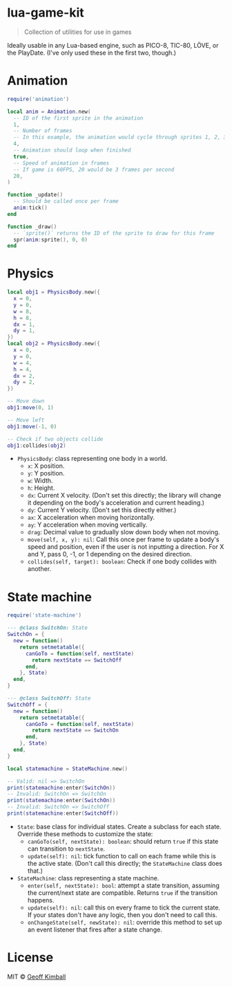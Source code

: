 # lua-game-kit

> Collection of utilities for use in games

Ideally usable in any Lua-based engine, such as PICO-8, TIC-80, LÖVE, or the PlayDate. (I've only used these in the first two, though.)

# Animation

```lua
require('animation')

local anim = Animation.new(
  -- ID of the first sprite in the animation
  1,
  -- Number of frames
  -- In this example, the animation would cycle through sprites 1, 2, 3, 4
  4,
  -- Animation should loop when finished
  true,
  -- Speed of animation in frames
  -- If game is 60FPS, 20 would be 3 frames per second
  20,
)

function _update()
  -- Should be called once per frame
  anim:tick()
end

function _draw()
  -- `sprite()` returns the ID of the sprite to draw for this frame
  spr(anim:sprite(), 0, 0)
end
```

# Physics

```lua
local obj1 = PhysicsBody.new({
  x = 0,
  y = 0,
  w = 8,
  h = 8,
  dx = 1,
  dy = 1,
})
local obj2 = PhysicsBody.new({
  x = 0,
  y = 0,
  w = 4,
  h = 4,
  dx = 2,
  dy = 2,
})

-- Move down
obj1:move(0, 1)

-- Move left
obj1:move(-1, 0)

-- Check if two objects collide
obj1:collides(obj2)
```

- `PhysicsBody`: class representing one body in a world.
  - `x`: X position.
  - `y`: Y position.
  - `w`: Width.
  - `h`: Height.
  - `dx`: Current X velocity. (Don't set this directly; the library will change it depending on the body's acceleration and current heading.)
  - `dy`: Current Y velocity. (Don't set this directly either.)
  - `ax`: X acceleration when moving horizontally.
  - `ay`: Y acceleration when moving vertically.
  - `drag`: Decimal value to gradually slow down body when not moving.
  - `move(self, x, y): nil`: Call this once per frame to update a body's speed and position, even if the user is not inputting a direction. For X and Y, pass 0, -1, or 1 depending on the desired direction.
  - `collides(self, target): boolean`: Check if one body collides with another.


# State machine

```lua
require('state-machine')

--- @class SwitchOn: State
SwitchOn = {
  new = function()
    return setmetatable({
      canGoTo = function(self, nextState)
        return nextState == SwitchOff
      end,
    }, State)
  end,
}

--- @class SwitchOff: State
SwitchOff = {
  new = function()
    return setmetatable({
      canGoTo = function(self, nextState)
        return nextState == SwitchOn
      end,
    }, State)
  end,
}

local statemachine = StateMachine.new()

-- Valid: nil => SwitchOn
print(statemachine:enter(SwitchOn))
-- Invalid: SwitchOn => SwitchOn
print(statemachine:enter(SwitchOn))
-- Invalid: SwitchOn => SwitchOff
print(statemachine:enter(SwitchOff))
```

- `State`: base class for individual states. Create a subclass for each state. Override these methods to customize the state:
  - `canGoTo(self, nextState): boolean`: should return `true` if this state can transition to `nextState`.
  - `update(self): nil`: tick function to call on each frame while this is the active state. (Don't call this directly; the `StateMachine` class does that.)
- `StateMachine`: class representing a state machine.
  - `enter(self, nextState): bool`: attempt a state transition, assuming the current/next state are compatible. Returns `true` if the transition happens.
  - `update(self): nil`: call this on every frame to tick the current state. If your states don't have any logic, then you don't need to call this.
  - `onChangeState(self, newState): nil`: override this method to set up an event listener that fires after a state change.

# License

MIT &copy; [Geoff Kimball](https://geoffkimball.com)
